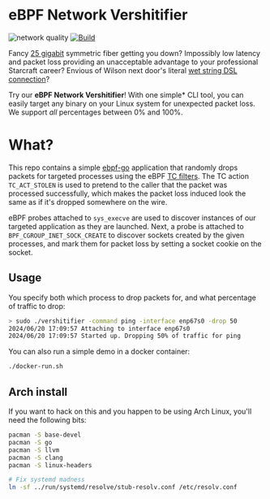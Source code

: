 # eBPF Network Vershitifier

![network quality](https://img.shields.io/badge/network_quality-vershitfied-blue)
[![Build](https://github.com/scottgerring/ebpf-network-vershitifier/actions/workflows/ci.yaml/badge.svg)](https://github.com/scottgerring/ebpf-network-vershitifier/actions/workflows/ci.yaml)

Fancy [25 gigabit](https://www.init7.net/en/internet/why-init7/) symmetric fiber getting you down? Impossibly low latency and packet loss providing an unacceptable advantage to your professional Starcraft career? Envious of Wilson next door's literal [wet string DSL connection](https://www.revk.uk/2017/12/its-official-adsl-works-over-wet-string.html)? 

Try our **eBPF Network Vershitifier**! With one simple* CLI tool, you can easily target
any binary on your Linux system for unexpected packet loss. We support *all* percentages
between 0% and 100%. 

# What?
This repo contains a simple [ebpf-go](https://github.com/cilium/ebpf) application that randomly
drops packets for targeted processes using the eBPF [TC filters](https://docs.cilium.io/en/stable/bpf/progtypes/#tc-traffic-control). The TC action `TC_ACT_STOLEN` is used to pretend to the caller 
that the packet was processed successfully, which makes the packet loss induced look the same as if it's dropped somewhere on the wire.

eBPF probes attached to `sys_execve` are used to discover instances of
our targeted application as they are launched. Next, a probe is attached
to `BPF_CGROUP_INET_SOCK_CREATE` to discover sockets created by the given
processes, and mark them for packet loss by setting a socket cookie on 
the socket.

## Usage
You specify both which process to drop packets for, and what percentage of traffic to drop:

```bash
> sudo ./vershitifier -command ping -interface enp67s0 -drop 50 
2024/06/20 17:09:57 Attaching to interface enp67s0
2024/06/20 17:09:57 Started up. Dropping 50% of traffic for ping 
```

You can also run a simple demo in a docker container:

```bash
./docker-run.sh
```

## Arch install
If you want to hack on this and you happen to be using Arch Linux, you'll need the following bits:

```bash
pacman -S base-devel
pacman -S go
pacman -S llvm
pacman -S clang
pacman -S linux-headers

# Fix systemd madness
ln -sf ../run/systemd/resolve/stub-resolv.conf /etc/resolv.conf
```
